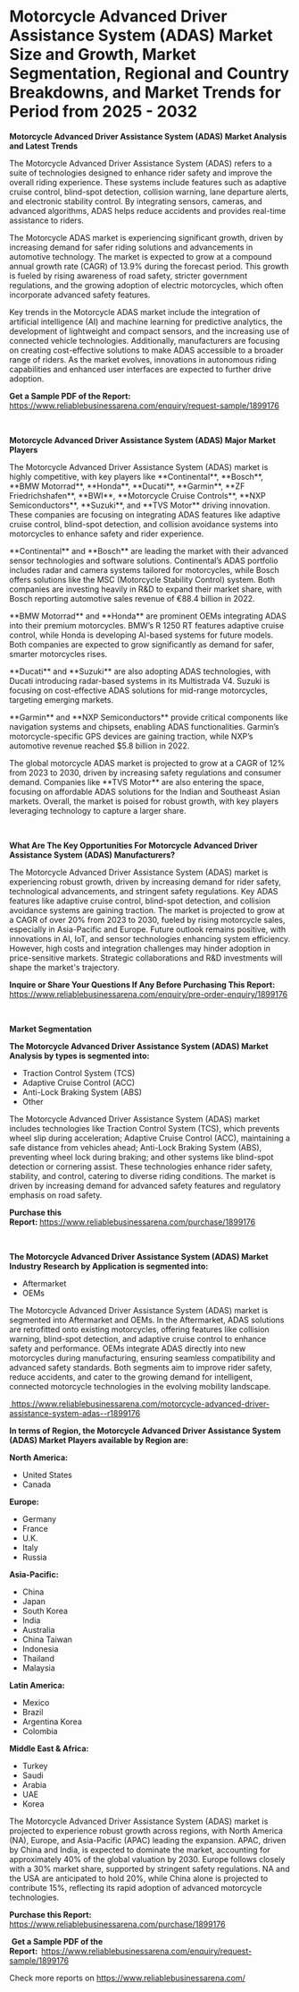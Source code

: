 <p><h1>Motorcycle Advanced Driver Assistance System  (ADAS) Market Size and Growth, Market Segmentation, Regional and Country Breakdowns, and Market Trends for Period from 2025 -  2032</h1></p><p><strong>Motorcycle Advanced Driver Assistance System  (ADAS) Market Analysis and Latest Trends</strong></p>
<p><p>The Motorcycle Advanced Driver Assistance System (ADAS) refers to a suite of technologies designed to enhance rider safety and improve the overall riding experience. These systems include features such as adaptive cruise control, blind-spot detection, collision warning, lane departure alerts, and electronic stability control. By integrating sensors, cameras, and advanced algorithms, ADAS helps reduce accidents and provides real-time assistance to riders.</p><p>The Motorcycle ADAS market is experiencing significant growth, driven by increasing demand for safer riding solutions and advancements in automotive technology. The market is expected to grow at a compound annual growth rate (CAGR) of 13.9% during the forecast period. This growth is fueled by rising awareness of road safety, stricter government regulations, and the growing adoption of electric motorcycles, which often incorporate advanced safety features.</p><p>Key trends in the Motorcycle ADAS market include the integration of artificial intelligence (AI) and machine learning for predictive analytics, the development of lightweight and compact sensors, and the increasing use of connected vehicle technologies. Additionally, manufacturers are focusing on creating cost-effective solutions to make ADAS accessible to a broader range of riders. As the market evolves, innovations in autonomous riding capabilities and enhanced user interfaces are expected to further drive adoption.</p></p>
<p><strong>Get a Sample PDF of the Report:&nbsp;</strong> <a href="https://www.reliablebusinessarena.com/enquiry/request-sample/1899176?utm_campaign=1892&utm_medium=2&utm_source=Github&utm_content=ia&utm_term=24012025&utm_id=motorcycle-advanced-driver-assistance-system-adas">https://www.reliablebusinessarena.com/enquiry/request-sample/1899176</a></p>
<p>&nbsp;</p>
<p><strong>Motorcycle Advanced Driver Assistance System  (ADAS) Major Market Players</strong></p>
<p><p>The Motorcycle Advanced Driver Assistance System (ADAS) market is highly competitive, with key players like **Continental**, **Bosch**, **BMW Motorrad**, **Honda**, **Ducati**, **Garmin**, **ZF Friedrichshafen**, **BWI**, **Motorcycle Cruise Controls**, **NXP Semiconductors**, **Suzuki**, and **TVS Motor** driving innovation. These companies are focusing on integrating ADAS features like adaptive cruise control, blind-spot detection, and collision avoidance systems into motorcycles to enhance safety and rider experience.</p><p>**Continental** and **Bosch** are leading the market with their advanced sensor technologies and software solutions. Continental’s ADAS portfolio includes radar and camera systems tailored for motorcycles, while Bosch offers solutions like the MSC (Motorcycle Stability Control) system. Both companies are investing heavily in R&D to expand their market share, with Bosch reporting automotive sales revenue of €88.4 billion in 2022.</p><p>**BMW Motorrad** and **Honda** are prominent OEMs integrating ADAS into their premium motorcycles. BMW’s R 1250 RT features adaptive cruise control, while Honda is developing AI-based systems for future models. Both companies are expected to grow significantly as demand for safer, smarter motorcycles rises.</p><p>**Ducati** and **Suzuki** are also adopting ADAS technologies, with Ducati introducing radar-based systems in its Multistrada V4. Suzuki is focusing on cost-effective ADAS solutions for mid-range motorcycles, targeting emerging markets.</p><p>**Garmin** and **NXP Semiconductors** provide critical components like navigation systems and chipsets, enabling ADAS functionalities. Garmin’s motorcycle-specific GPS devices are gaining traction, while NXP’s automotive revenue reached $5.8 billion in 2022.</p><p>The global motorcycle ADAS market is projected to grow at a CAGR of 12% from 2023 to 2030, driven by increasing safety regulations and consumer demand. Companies like **TVS Motor** are also entering the space, focusing on affordable ADAS solutions for the Indian and Southeast Asian markets. Overall, the market is poised for robust growth, with key players leveraging technology to capture a larger share.</p></p>
<p>&nbsp;</p>
<p><strong>What Are The Key Opportunities For Motorcycle Advanced Driver Assistance System  (ADAS) Manufacturers?</strong></p>
<p><p>The Motorcycle Advanced Driver Assistance System (ADAS) market is experiencing robust growth, driven by increasing demand for rider safety, technological advancements, and stringent safety regulations. Key ADAS features like adaptive cruise control, blind-spot detection, and collision avoidance systems are gaining traction. The market is projected to grow at a CAGR of over 20% from 2023 to 2030, fueled by rising motorcycle sales, especially in Asia-Pacific and Europe. Future outlook remains positive, with innovations in AI, IoT, and sensor technologies enhancing system efficiency. However, high costs and integration challenges may hinder adoption in price-sensitive markets. Strategic collaborations and R&D investments will shape the market's trajectory.</p></p>
<p><strong>Inquire or Share Your Questions If Any Before Purchasing This Report:</strong> <a href="https://www.reliablebusinessarena.com/enquiry/pre-order-enquiry/1899176?utm_campaign=1892&utm_medium=2&utm_source=Github&utm_content=ia&utm_term=24012025&utm_id=motorcycle-advanced-driver-assistance-system-adas">https://www.reliablebusinessarena.com/enquiry/pre-order-enquiry/1899176</a></p>
<p>&nbsp;</p>
<p><strong>Market Segmentation</strong></p>
<p><strong>The Motorcycle Advanced Driver Assistance System  (ADAS) Market Analysis by types is segmented into:</strong></p>
<p><ul><li>Traction Control System (TCS)</li><li>Adaptive Cruise Control (ACC)</li><li>Anti-Lock Braking System (ABS)</li><li>Other</li></ul></p>
<p><p>The Motorcycle Advanced Driver Assistance System (ADAS) market includes technologies like Traction Control System (TCS), which prevents wheel slip during acceleration; Adaptive Cruise Control (ACC), maintaining a safe distance from vehicles ahead; Anti-Lock Braking System (ABS), preventing wheel lock during braking; and other systems like blind-spot detection or cornering assist. These technologies enhance rider safety, stability, and control, catering to diverse riding conditions. The market is driven by increasing demand for advanced safety features and regulatory emphasis on road safety.</p></p>
<p><strong>Purchase this Report:&nbsp;</strong><a href="https://www.reliablebusinessarena.com/purchase/1899176?utm_campaign=1892&utm_medium=2&utm_source=Github&utm_content=ia&utm_term=24012025&utm_id=motorcycle-advanced-driver-assistance-system-adas">https://www.reliablebusinessarena.com/purchase/1899176</a></p>
<p>&nbsp;</p>
<p><strong>The Motorcycle Advanced Driver Assistance System  (ADAS) Market Industry Research by Application is segmented into:</strong></p>
<p><ul><li>Aftermarket</li><li>OEMs</li></ul></p>
<p><p>The Motorcycle Advanced Driver Assistance System (ADAS) market is segmented into Aftermarket and OEMs. In the Aftermarket, ADAS solutions are retrofitted onto existing motorcycles, offering features like collision warning, blind-spot detection, and adaptive cruise control to enhance safety and performance. OEMs integrate ADAS directly into new motorcycles during manufacturing, ensuring seamless compatibility and advanced safety standards. Both segments aim to improve rider safety, reduce accidents, and cater to the growing demand for intelligent, connected motorcycle technologies in the evolving mobility landscape.</p></p>
<p><a href="https://www.reliablebusinessarena.com/motorcycle-advanced-driver-assistance-system-adas--r1899176?utm_campaign=1892&utm_medium=2&utm_source=Github&utm_content=ia&utm_term=24012025&utm_id=motorcycle-advanced-driver-assistance-system-adas">&nbsp;https://www.reliablebusinessarena.com/motorcycle-advanced-driver-assistance-system-adas--r1899176</a></p>
<p><strong>In terms of Region, the Motorcycle Advanced Driver Assistance System  (ADAS) Market Players available by Region are:</strong></p>
<p>
    <p> <strong> North America: </strong>
        <ul>
            <li>United States</li>
            <li>Canada</li>
        </ul>
        </p> 
    <p> <strong> Europe: </strong>
        <ul>
            <li>Germany</li>
            <li>France</li>
            <li>U.K.</li>
            <li>Italy</li>
            <li>Russia</li>
        </ul>
        </p> 
    <p> <strong> Asia-Pacific: </strong>
        <ul>
            <li>China</li>
            <li>Japan</li>
            <li>South Korea</li>
            <li>India</li>
            <li>Australia</li>
            <li>China Taiwan</li>
            <li>Indonesia</li>
            <li>Thailand</li>
            <li>Malaysia</li>
        </ul>
        </p> 
    <p> <strong> Latin America: </strong>
        <ul>
            <li>Mexico</li>
            <li>Brazil</li>
            <li>Argentina Korea</li>
            <li>Colombia</li>
        </ul>
        </p> 
    <p> <strong> Middle East & Africa: </strong>
        <ul>
            <li>Turkey</li>
            <li>Saudi</li>
            <li>Arabia</li>
            <li>UAE</li>
            <li>Korea</li>
        </ul>
    </p>
    </p>
<p><p>The Motorcycle Advanced Driver Assistance System (ADAS) market is projected to experience robust growth across regions, with North America (NA), Europe, and Asia-Pacific (APAC) leading the expansion. APAC, driven by China and India, is expected to dominate the market, accounting for approximately 40% of the global valuation by 2030. Europe follows closely with a 30% market share, supported by stringent safety regulations. NA and the USA are anticipated to hold 20%, while China alone is projected to contribute 15%, reflecting its rapid adoption of advanced motorcycle technologies.</p></p>
<p><strong>Purchase this Report: </strong><a href="https://www.reliablebusinessarena.com/purchase/1899176?utm_campaign=1892&utm_medium=2&utm_source=Github&utm_content=ia&utm_term=24012025&utm_id=motorcycle-advanced-driver-assistance-system-adas">https://www.reliablebusinessarena.com/purchase/1899176</a></p>
<p>&nbsp;<strong>Get a Sample PDF of the Report:&nbsp;&nbsp;</strong><a href="https://www.reliablebusinessarena.com/enquiry/request-sample/1899176?utm_campaign=1892&utm_medium=2&utm_source=Github&utm_content=ia&utm_term=24012025&utm_id=motorcycle-advanced-driver-assistance-system-adas">https://www.reliablebusinessarena.com/enquiry/request-sample/1899176</a></p>
<p><strong></strong></p>
<p>Check more reports on <a href="https://www.reliablebusinessarena.com/?utm_campaign=1892&utm_medium=2&utm_source=Github&utm_content=ia&utm_term=24012025&utm_id=motorcycle-advanced-driver-assistance-system-adas">https://www.reliablebusinessarena.com/</a></p>